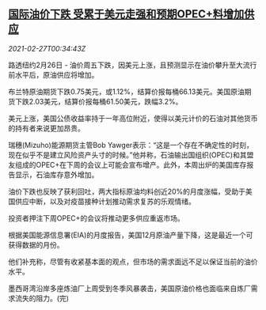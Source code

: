 <!--1614387326000-->
[国际油价下跌 受累于美元走强和预期OPEC+料增加供应](https://cn.reuters.com/article/global-oil-drv-market-0226-idCNKBS2AR00R)
------

<div><i>2021-02-27T00:34:43Z</i></div><p>路透纽约2月26日 - 油价周五下跌，因美元上涨，且预测显示在油价攀升至大流行前水平后，原油供应将增加。</p><p>布兰特原油期货下跌0.75美元，或1.12%，结算价报每桶66.13美元。美国原油期货下跌2.03美元，结算价报每桶61.50美元，跌幅3.2%。</p><p>美元上涨，美国公债收益率持于一年高位附近，使得以美元计价的石油对其他货币的持有者来说更加昂贵。</p><p>瑞穗(Mizuho)能源期货主管Bob Yawger表示：“这是一个存在不确定性的时刻，现在似乎不是建立风险资产头寸的时候。”他并称，石油输出国组织(OPEC)和其盟友组成的OPEC+在下周的会议上可能会宣布增产。此外，本周出炉的美国库存报告显示，石油库存意外增加。</p><p>油价下跌也反映了获利回吐，两大指标原油均料创近20%的月度涨幅，受助于美国供应中断，以及对疫苗接种计划推动需求复苏的乐观情绪。</p><p>投资者押注下周OPEC+的会议将推动更多供应重返市场。</p><p>根据美国能源信息署(EIA)的月度报告，美国12月原油产量下降，这是最近一个可获得数据的月份。</p><p>他们补充称，尽管有收紧基本面的观点，但市场的需求面远不足以保证当前的油价水平。</p><p>墨西哥湾沿岸多座炼油厂上周受到冬季风暴袭击，美国原油价格也面临来自炼厂需求流失的阻力。(完)</p>
